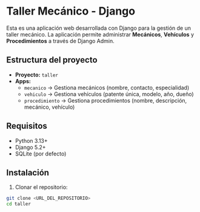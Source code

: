 # Taller Mecánico - Django

Esta es una aplicación web desarrollada con Django para la gestión de un taller mecánico. La aplicación permite administrar **Mecánicos**, **Vehículos** y **Procedimientos** a través de Django Admin.

## Estructura del proyecto

- **Proyecto:** `taller`
- **Apps:**
  - `mecanico` → Gestiona mecánicos (nombre, contacto, especialidad)
  - `vehiculo` → Gestiona vehículos (patente única, modelo, año, dueño)
  - `procedimiento` → Gestiona procedimientos (nombre, descripción, mecánico, vehículo)

## Requisitos

- Python 3.13+
- Django 5.2+
- SQLite (por defecto)

## Instalación

1. Clonar el repositorio:

```bash
git clone <URL_DEL_REPOSITORIO>
cd taller
